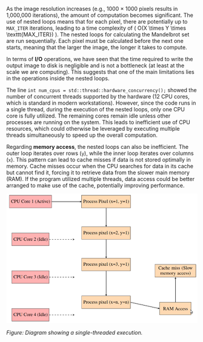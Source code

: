 

As the image resolution increases (e.g., 1000 $\times$ 1000 pixels results in 1,000,000 iterations), the amount of computation becomes significant. The use of nested loops means that for each pixel, there are potentially up to `MAX_ITER` iterations, leading to a time complexity of \( O(X \times Y \times \texttt{MAX_ITER}) \). The nested loops for calculating the Mandelbrot set are run sequentially. Each pixel must be calculated before the next one starts, meaning that the larger the image, the longer it takes to compute.

In terms of **I/O** operations, we have seen that the time required to write the output image to disk is negligible and is not a bottleneck (at least at the scale we are computing). This suggests that one of the main limitations lies in the operations inside the nested loops.

The line `int num_cpus = std::thread::hardware_concurrency();` showed the number of concurrent threads supported by the hardware (12 CPU cores, which is standard in modern workstations). However, since the code runs in a single thread, during the execution of the nested loops, only one CPU core is fully utilized. The remaining cores remain idle unless other processes are running on the system. This leads to inefficient use of CPU resources, which could otherwise be leveraged by executing multiple threads simultaneously to speed up the overall computation.

Regarding **memory access**, the nested loops can also be inefficient. The outer loop iterates over rows (`y`), while the inner loop iterates over columns (`x`). This pattern can lead to cache misses if data is not stored optimally in memory. Cache misses occur when the CPU searches for data in its cache but cannot find it, forcing it to retrieve data from the slower main memory (RAM). If the program utilized multiple threads, data access could be better arranged to make use of the cache, potentially improving performance.


![Figure: Diagram showing a single-threaded execution.](../Figures/Single_thread_diagram.png)

*Figure: Diagram showing a single-threaded execution.*
